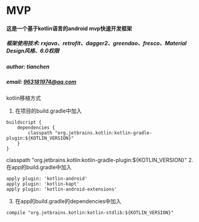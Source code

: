 # MVP

#### 这是一个基于kotlin语言的android mvp快速开发框架
##### 框架使用技术: rxjava、retrofit、dagger2、greendao、fresco、Material Design风格、6.0权限
##### author: tianchen
##### email: 963181974@qq.com


kotlin移植方式
1. 在项目的build.gradle中加入 
```
buildscript {
    dependencies {
        classpath "org.jetbrains.kotlin:kotlin-gradle-plugin:${KOTLIN_VERSION}"
    }
}
```
classpath "org.jetbrains.kotlin:kotlin-gradle-plugin:${KOTLIN_VERSION}"
2. 在app的build.gradle中加入
```
apply plugin: 'kotlin-android'
apply plugin: 'kotlin-kapt'
apply plugin: 'kotlin-android-extensions'
```
3. 在app的build.gradle的dependencies中加入
```
compile "org.jetbrains.kotlin:kotlin-stdlib:${KOTLIN_VERSION}"
```
